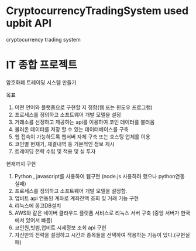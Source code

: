 # CryptocurrencyTradingSystem used upbit API
cryptocurrency trading system


# IT 종합 프로젝트
암호화폐 트레이딩 시스템 만들기

목표

1. 어떤 언어와 플랫폼으로 구현할 지 정함(웹 또는 윈도우 프로그램)
2. 프로세스를 정의하고 소프트웨어 개발 모델을 설정
3. 거래소를 선정하고 제공하는 api를 이용하여 코인 데이터를 불러옴 
4. 불러온 데이터를 저장 할 수 있는 데이터베이스를 구축
5. 웹 접속이 가능하도록 웹서버 자체 구축 또는 호스팅 업체를 이용
6. 코인별 현재가, 체결내역 등 기본적인 정보 제시
7. 트레이딩 전략 수립 및 적용 및 실 투자

현재까지 구현

1. Python , javascript를 사용하여 웹구현 (node.js 사용하려 했으나 python연동 실패)
2. 프로세스를 정의하고 소프트웨어 개발 모델을 설정함.
3. 업비트 api 연동된 계좌로 계좌잔액 조회 및 거래 기능 구현
4. 리눅스에 몽고DB설치 
5. AWS와 같은 네이버 클라우드 플랫폼 서비스로 리눅스 서버 구축 (중앙 서버가 한국에서 있어서 빠름)
6. 코인원,빗썸,업비트 시세정보 조회 api 구현 
7. 자신만의 전략을 설정하고 시간과 종목들을 선택하여 적용하는 기능이 있다.(구현실패)

